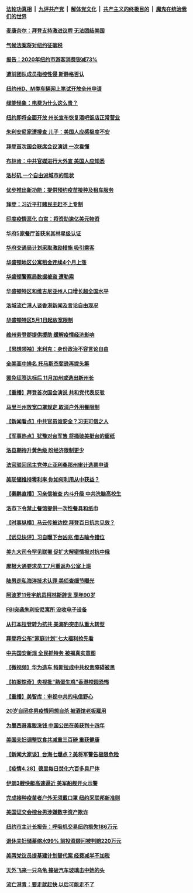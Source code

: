 ####  [法轮功真相](../../../../basic/blob/master/README.md?t=04291601) &nbsp;|&nbsp; [九评共产党](../../../../9ping.md/blob/master/README.md?t=04291601) &nbsp;|&nbsp; [解体党文化](../../../../jtdwh.md/blob/master/README.md?t=04291601)  &nbsp;|&nbsp; [共产主义的终极目的](../../../../gczydzjmd.md/blob/master/README.md?t=04291601) &nbsp;|&nbsp; [魔鬼在统治我们的世界](../../../../mgztzwmdsj.md/blob/master/README.md?t=04291601) 

#### [麦康奈尔：拜登支持激进议程 无法团结美国](../pages/nsc412/n12913101.md?t=04291601) 

#### [气候法案将对纽约征碳税](../pages/nsc412/n12912778.md?t=04291601) 

#### [报告：2020年纽约市游客消费锐减73%](../pages/nsc412/n12912805.md?t=04291601) 

#### [遭前团队成员指控性侵 斯静格否认](../pages/nsc412/n12912764.md?t=04291601) 

#### [纽约州D、M类车辆网上笔试开放全州申请](../pages/nsc412/n12912802.md?t=04291601) 

#### [绿能怪象：电费为什么这么贵？](../pages/nsc412/n12912772.md?t=04291601) 

#### [纽约即将全面开放 州长宣布恢复酒吧饭店正常营业](../pages/nsc412/n12912885.md?t=04291601) 

#### [朱利安尼家遭搜查 儿子：美国人应感极度不安](../pages/nsc412/n12912611.md?t=04291601) 

#### [拜登首次国会联席会议演讲 一次看懂](../pages/nsc412/n12912576.md?t=04291601) 

#### [布林肯：中共官媒进行大外宣 美国人应知悉](../pages/nsc412/n12912627.md?t=04291601) 

#### [洛杉矶 一个自由派城市的现状](../pages/nsc412/n12912734.md?t=04291601) 

#### [优步推出新功能：提供预约疫苗接种及租车服务](../pages/nsc412/n12912732.md?t=04291601) 

#### [拜登：习近平打赌民主赶不上专制](../pages/nsc412/n12912021.md?t=04291601) 

#### [印度疫情恶化 白宫：将资助逾亿美元物资](../pages/nsc412/n12912517.md?t=04291601) 

#### [华府5家餐厅首获米其林星级认证](../pages/nsc412/n12912546.md?t=04291601) 

#### [华府交通局计划采取激励措施 吸引乘客](../pages/nsc412/n12912540.md?t=04291601) 

#### [华盛顿地区公寓租金连续4个月上涨](../pages/nsc412/n12912529.md?t=04291601) 

#### [华盛顿警察局数据被盗 遭勒索](../pages/nsc412/n12912514.md?t=04291601) 

#### [华盛顿特区和维吉尼亚州人口增长超全国水平](../pages/nsc412/n12912496.md?t=04291601) 

#### [洛城流亡港人谈香港新闻及言论自由现况](../pages/nsc412/n12912449.md?t=04291601) 

#### [华盛顿特区5月1日起放宽限制](../pages/nsc412/n12912453.md?t=04291601) 

#### [维州劳登郡提供援助 缓解疫情经济影响](../pages/nsc412/n12912420.md?t=04291601) 

#### [【思想领袖】米利克：身份政治不容言论自由](../pages/nsc412/n12813108.md?t=04291601) 

#### [全美高中排名 托马斯杰斐逊再拨头筹](../pages/nsc412/n12912406.md?t=04291601) 

#### [罢免征签达标后 11月加州或选出新州长](../pages/nsc412/n12912374.md?t=04291601) 

#### [【重播】拜登首次国会演说 共和党代表反驳](../pages/nsc412/n12911949.md?t=04291601) 

#### [马里兰州放宽口罩规定 取消户外用餐限制](../pages/nsc412/n12912390.md?t=04291601) 

#### [【新闻看点】中共官员谁安全？习无可信之人](../pages/nsc412/n12912149.md?t=04291601) 

#### [【军事热点】犹豫对台军售 将捅破美挺台的窗纸](../pages/nsc412/n12909041.md?t=04291601) 

#### [洛县期待升黄色级 盼经济限制更少](../pages/nsc412/n12912336.md?t=04291601) 

#### [法官驳回民主党停止亚利桑那州审计选票申请](../pages/nsc412/n12912221.md?t=04291601) 

#### [美联储维持零利率 你如何利用从中获益？](../pages/nsc412/n12911983.md?t=04291601) 

#### [【秦鹏直播】习亲信被查 内斗升级 中共洗脑高校生](../pages/nsc412/n12912172.md?t=04291601) 

#### [洛市下令禁止餐馆提供一次性餐具和纸巾](../pages/nsc412/n12912113.md?t=04291601) 

#### [【时事纵横】马云传被边控 拜登百日抗共见效？](../pages/nsc412/n12912163.md?t=04291601) 

#### [【远见快评】习自曝下台凶兆 借古喻今错位](../pages/nsc412/n12912137.md?t=04291601) 

#### [美九大司令罕见联署 促扩大解密情报对抗中俄](../pages/nsc412/n12912081.md?t=04291601) 

#### [摩根大通要求员工7月重返办公室上班](../pages/nsc412/n12911757.md?t=04291601) 

#### [陆男走私海洋技术认罪 美侦查细节曝光](../pages/nsc412/n12911966.md?t=04291601) 

#### [阿波罗11号宇航员柯林斯辞世 享年90岁](../pages/nsc412/n12911963.md?t=04291601) 

#### [FBI突袭朱利安尼寓所 没收电子设备](../pages/nsc412/n12911890.md?t=04291601) 

#### [从打本拉登转为抗共 美海豹突击队重大转型](../pages/nsc412/n12911674.md?t=04291601) 

#### [拜登将公布“家庭计划”七大福利抢先看](../pages/nsc412/n12911451.md?t=04291601) 

#### [中共国安新规 全民抓特务 被揭真实意图](../pages/nsc412/n12911615.md?t=04291601) 

#### [【微视频】华为造车 特斯拉成中共权贵障碍被黑](../pages/nsc412/n12911442.md?t=04291601) 

#### [【拍案惊奇】央视批“熟蛋生鸡”香港校园恐怖](../pages/nsc412/n12910017.md?t=04291601) 

#### [【重播】美智库：审视中共的电信野心](../pages/nsc412/n12904508.md?t=04291601) 

#### [20岁自闭症男疫情间想自杀 被酒馆老板雇用](../pages/nsc412/n12911354.md?t=04291601) 

#### [为墨西哥毒贩洗钱 中国公民在美获判十四年](../pages/nsc412/n12911420.md?t=04291601) 

#### [美国夫妇调整饮食共减重三百磅 重获健康](../pages/nsc412/n12910689.md?t=04291601) 

#### [【新闻大家谈】台海七爆点？美将军警告极限危险](../pages/nsc412/n12911129.md?t=04291601) 

#### [【疫情4.28】德里每日焚化六百多具尸体](../pages/nsc412/n12910652.md?t=04291601) 

#### [伊朗3艘快艇高速逼近 美军船舰开火示警](../pages/nsc412/n12910869.md?t=04291601) 

#### [完成接种疫苗者户外无须戴口罩  纽约采联邦新准则](../pages/nsc412/n12910176.md?t=04291601) 

#### [美国证交会控台男涉嫌数字资产欺诈](../pages/nsc412/n12910207.md?t=04291601) 

#### [纽约市主计长报告：呼吸机交易纽约损失186万元](../pages/nsc412/n12910121.md?t=04291601) 

#### [退休夫妇储蓄缩水99% 前投资顾问被判赔220万元](../pages/nsc412/n12910124.md?t=04291601) 

#### [美两党议员提基建计划替代案 经费减半不加税](../pages/nsc412/n12910108.md?t=04291601) 

#### [天外飞来一只乌龟 撞破汽车玻璃击中她的头](../pages/nsc412/n12910157.md?t=04291601) 

#### [流亡港青：要走就赶快 以后可能走不了](../pages/nsc412/n12910232.md?t=04291601) 

